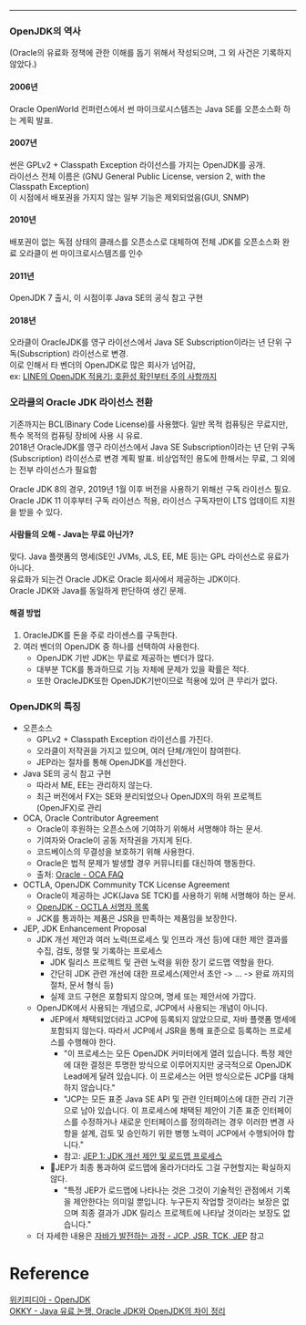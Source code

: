 - - -
### OpenJDK의 역사
(Oracle의 유료화 정책에 관한 이해를 돕기 위해서 작성되으며, 그 외 사건은 기록하지 않았다.)

#### 2006년
Oracle OpenWorld 컨퍼런스에서 썬 마이크로시스템즈는 Java SE를 오픈소스화 하는 계획 발표.  
#### 2007년
썬은 GPLv2 + Classpath Exception 라이선스를 가지는 OpenJDK를 공개.  
라이선스 전체 이름은 (GNU General Public License, version 2, with the Classpath Exception)   
이 시점에서 배포권을 가지지 않는 일부 기능은 제외되었음(GUI, SNMP)
#### 2010년
배포권이 없는 독점 상태의 클래스를 오픈소스로 대체하여 전체 JDK를 오픈소스화 완료
오라클이 썬 마이크로시스템즈를 인수
#### 2011년
OpenJDK 7 출시, 이 시점이후 Java SE의 공식 참고 구현
#### 2018년
오라클이 OracleJDK를 영구 라이선스에서 Java SE Subscription이라는 년 단위 구독(Subscription) 라이선스로 변경.    
이로 인해서 타 벤더의 OpenJDK로 많은 회사가 넘어감,   
	ex: [LINE의 OpenJDK 적용기: 호환성 확인부터 주의 사항까지](https://engineering.linecorp.com/en/blog/line-open-jdk)

### 오라클의 Oracle JDK 라이선스 전환
기존까지는 BCL(Binary Code License)를 사용했다. 일반 목적 컴퓨팅은 무료지만, 특수 목적의 컴퓨팅 장비에 사용 시 유료.    
2018년 OracleJDK를 영구 라이선스에서 Java SE Subscription이라는 년 단위 구독(Subscription) 라이선스로 변경 계획 발표. 비상업적인 용도에 한해서는 무료, 그 외에는 전부 라이선스가 필요함

Oracle JDK 8의 경우, 2019년 1월 이후 버전을 사용하기 위해선 구독 라이선스 필요.    
Oracle JDK 11 이후부터 구독 라이선스 적용, 라이선스 구독자만이 LTS 업데이트 지원을 받을 수 있다.    
#### 사람들의 오해 - Java는 무료 아닌가?
맞다. Java 플랫폼의 명세(SE인 JVMs, JLS, EE, ME 등)는 GPL 라이선스로 유료가 아니다.   
유료화가 되는건 Oracle JDK로 Oracle 회사에서 제공하는 JDK이다.   
Oracle JDK와 Java를 동일하게 판단하여 생긴 문제.   
#### 해결 방법
1. OracleJDK를 돈을 주로 라이센스를 구독한다.
2. 여러 벤더의 OpenJDK 중 하나를 선택하여 사용한다.
	- OpenJDK 기반 JDK는 무료로 제공하는 벤더가 많다.
	- 대부분 TCK를 통과하므로 기능 자체에 문제가 있을 확률은 적다.
	- 또한 OracleJDK또한 OpenJDK기반이므로 적용에 있어 큰 무리가 없다.

### OpenJDK의 특징

- 오픈소스
	- GPLv2 + Classpath Exception 라이선스를 가진다.
	- 오라클이 저작권을 가지고 있으며, 여러 단체/개인이 참여한다. 
	- JEP라는 절차를 통해 OpenJDK를 개선한다.
- Java SE의 공식 참고 구현
	- 따라서 ME, EE는 관리하지 않는다.
	- 최근 버전에서 FX는 SE와 분리되었으나 OpenJDX의 하위 프로젝트(OpenJFX)로 관리
- OCA, Oracle Contributor Agreement
	- Oracle이 후원하는 오픈소스에 기여하기 위해서 서명해야 하는 문서.
	- 기여자와 Oracle이 공동 저작권을 가지게 된다.
	- 코드베이스의 무결성을 보호하기 위해 사용한다.
	- Oracle은 법적 문제가 발생할 경우 커뮤니티를 대신하여 행동한다.
	- 출처: [Oracle - OCA FAQ](https://oca.opensource.oracle.com/?ojr=faq)
- OCTLA, OpenJDK Community TCK License Agreement
	- Oracle이 제공하는 JCK(Java SE TCK)를 사용하기 위해 서명해야 하는 문서.
	- [OpenJDK - OCTLA 서명자 목록](https://openjdk.org/groups/conformance/JckAccess/jck-access.html)
	- JCK를 통과하는 제품은 JSR을 만족하는 제품임을 보장한다.
- JEP, JDK Enhancement Proposal
	- JDK 개선 제안과 여러 노력(프로세스 및 인프라 개선 등)에 대한 제안 결과를 수집, 검토, 정렬 및 기록하는 프로세스
		- JDK 릴리스 프로젝트 및 관련 노력을 위한 장기 로드맵 역할을 한다.
		- 간단히 JDK 관련 개선에 대한 프로세스(제안서 초안 -> ... -> 완료 까지의 절차, 문서 형식 등)
		- 실제 코드 구현은 포함되지 않으며, 명세 또는 제안서에 가깝다.
	- OpenJDK에서 사용되는 개념으로, JCP에서 사용되는 개념이 아니다.
		- JEP에서 채택되었더라고 JCP에 등록되지 않았으므로, 자바 플랫폼 명세에 포함되지 않는다. 따라서 JCP에서 JSR을 통해 표준으로 등록하는 프로세스를 수행해야 한다.
			- "이 프로세스는 모든 OpenJDK 커미터에게 열려 있습니다. 특정 제안에 대한 결정은 투명한 방식으로 이루어지지만 궁극적으로 OpenJDK Lead에게 달려 있습니다. 이 프로세스는 어떤 방식으로든 JCP를 대체하지 않습니다." 
			- "JCP는 모든 표준 Java SE API 및 관련 인터페이스에 대한 관리 기관으로 남아 있습니다. 이 프로세스에 채택된 제안이 기존 표준 인터페이스를 수정하거나 새로운 인터페이스를 정의하려는 경우 이러한 변경 사항을 설계, 검토 및 승인하기 위한 병행 노력이 JCP에서 수행되어야 합니다."
			- 참고: [JEP 1: JDK 개선 제안 및 로드맵 프로세스](https://openjdk.org/jeps/1)
		- JEP가 최종 통과하여 로드맵에 올라가더라도 그걸 구현할지는 확실하지 않다.
			- "특정 JEP가 로드맵에 나타나는 것은 그것이 기술적인 관점에서 기록을 제안한다는 의미일 뿐입니다. 누구든지 작업할 것이라는 보장은 없으며 최종 결과가 JDK 릴리스 프로젝트에 나타날 것이라는 보장도 없습니다."  
	- 더 자세한 내용은 [자바가 발전하는 과정 - JCP, JSR, TCK, JEP](notes/Java%20Platform/자바가%20발전하는%20과정%20-%20JCP,%20JSR,%20TCK,%20JEP.md) 참고

# Reference

[위키피디아 - OpenJDK](https://en.wikipedia.org/wiki/OpenJDK)    
[OKKY - Java 유료 논쟁, Oracle JDK와 OpenJDK의 차이 정리](https://okky.kr/articles/490213)

